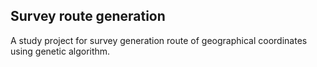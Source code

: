 ## Survey route generation

A study project for survey generation route of geographical coordinates using genetic algorithm.
